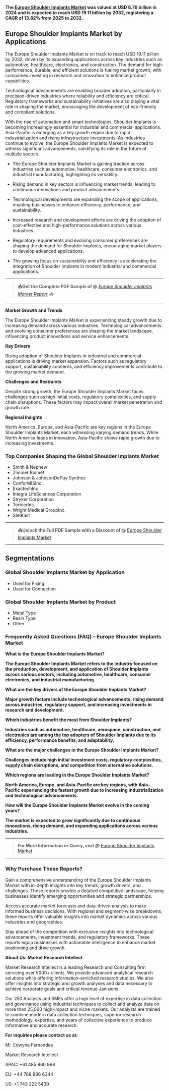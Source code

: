 <p><strong>The <a href="https://www.marketresearchintellect.com/download-sample/?rid=238691&amp;utm_source=Pulse-April-Europe&amp;utm_medium=852">Europe Shoulder Implants Market</a> was valued at USD 8.79 billion in 2024 and is expected to reach USD 19.11 billion by 2032, registering a CAGR of 13.82% from 2025 to 2032.</strong></p><h2>Europe Shoulder Implants Market by Applications&nbsp;</h2><p><p>The Europe Shoulder Implants Market is on track to reach USD 19.11 billion by 2032, driven by its expanding applications across key industries such as automotive, healthcare, electronics, and construction. The demand for high-performance, durable, and efficient solutions is fueling market growth, with companies investing in research and innovation to enhance product capabilities.</p><p>Technological advancements are enabling broader adoption, particularly in precision-driven industries where reliability and efficiency are critical. Regulatory frameworks and sustainability initiatives are also playing a vital role in shaping the market, encouraging the development of eco-friendly and compliant solutions.</p><p>With the rise of automation and smart technologies, Shoulder Implants is becoming increasingly essential for industrial and commercial applications. Asia-Pacific is emerging as a key growth region due to rapid industrialization and rising infrastructure investments. As industries continue to evolve, the Europe Shoulder Implants Market is expected to witness significant advancements, solidifying its role in the future of multiple sectors.</p></p><ul><li><p>The Europe Shoulder Implants Market is gaining traction across industries such as automotive, healthcare, consumer electronics, and industrial manufacturing, highlighting its versatility.</p></li><li><p>Rising demand in key sectors is influencing market trends, leading to continuous innovations and product advancements.</p></li><li><p>Technological developments are expanding the scope of applications, enabling businesses to enhance efficiency, performance, and sustainability.</p></li><li><p>Increased research and development efforts are driving the adoption of cost-effective and high-performance solutions across various industries.</p></li><li><p>Regulatory requirements and evolving consumer preferences are shaping the demand for Shoulder Implants, encouraging market players to develop advanced applications.</p></li><li><p>The growing focus on sustainability and efficiency is accelerating the integration of Shoulder Implants in modern industrial and commercial applications.</p></li></ul><hr /><blockquote><p><strong><span class="font-[700]">📥Get the Complete PDF Sample of @ </span></strong><em><span class="font-[700]"><a href="https://www.marketresearchintellect.com/download-sample/?rid=238691&amp;utm_source=Pulse-April-Europe&amp;utm_medium=852" target="_blank" data-tracking-control-name="article-ssr-frontend-pulse_little-text-block" data-tracking-will-navigate="" data-test-link="">Europe Shoulder Implants Market Report</a>&nbsp;📥</span></em></p></blockquote><hr /><p class="" data-start="77" data-end="360"><strong data-start="77" data-end="105">Market Growth and Trends</strong></p><p class="" data-start="77" data-end="360">The Europe Shoulder Implants Market is experiencing steady growth due to increasing demand across various industries. Technological advancements and evolving consumer preferences are shaping the market landscape, influencing product innovations and service enhancements.</p><p class="" data-start="362" data-end="606"><strong data-start="362" data-end="377">Key Drivers</strong></p><p class="" data-start="362" data-end="606">Rising adoption of Shoulder Implants in industrial and commercial applications is driving market expansion. Factors such as regulatory support, sustainability concerns, and efficiency improvements contribute to the growing market demand.</p><p class="" data-start="608" data-end="849"><strong data-start="608" data-end="637">Challenges and Restraints</strong></p><p class="" data-start="608" data-end="849">Despite strong growth, the Europe Shoulder Implants Market faces challenges such as high initial costs, regulatory complexities, and supply chain disruptions. These factors may impact overall market penetration and growth rate.</p><p class="" data-start="851" data-end="1095"><strong data-start="851" data-end="872">Regional Insights</strong></p><p class="" data-start="851" data-end="1095">North America, Europe, and Asia-Pacific are key regions in the Europe Shoulder Implants Market, each witnessing varying demand trends. While North America leads in innovation, Asia-Pacific shows rapid growth due to increasing investments.</p><p><h3>Top Companies Shaping the Global Shoulder Implants Market </h3><ul><li>Smith & Nephew</li><li>Zimmer Biomet</li><li>Johnson & JohnsonDePuy Synthes</li><li>ConforMISInc.</li><li>ExactechInc.</li><li>Integra LifeSciences Corporation</li><li>Stryker Corporation</li><li>TornierInc.</li><li>Wright Medical GroupInc.</li><li>StelKast</li></ul></p><hr /><blockquote><p><strong>📥Unlock the Full PDF Sample with a Discount of @</strong> <a href="https://www.marketresearchintellect.com/ask-for-discount/?rid=238691&amp;utm_source=Pulse-April-Europe&amp;utm_medium=852">Europe Shoulder Implants Market</a></p></blockquote><hr /><p><h2>Segmentations</h2><h3>Global Shoulder Implants Market by Application</h3><ul><li>Used for Fixing</li><li>Used for Connection</li></ul><h3>Global Shoulder Implants Market by Product</h3><ul><li>Metal Type</li><li>Resin Type</li><li>Other</li></ul></p><h3><strong>Frequently Asked Questions (FAQ) &ndash; Europe Shoulder Implants Market</strong></h3><p><strong>What is the Europe Shoulder Implants Market?</strong></p><p><strong>The Europe Shoulder Implants Market refers to the industry focused on the production, development, and application of Shoulder Implants across various sectors, including automotive, healthcare, consumer electronics, and industrial manufacturing.</strong></p><p><strong>What are the key drivers of the Europe Shoulder Implants Market?</strong></p><p><strong>Major growth factors include technological advancements, rising demand across industries, regulatory support, and increasing investments in research and development.</strong></p><p><strong>Which industries benefit the most from Shoulder Implants?</strong></p><p><strong>Industries such as automotive, healthcare, aerospace, construction, and electronics are among the top adopters of Shoulder Implants due to its efficiency, performance benefits, and adaptability.</strong></p><p><strong>What are the major challenges in the Europe Shoulder Implants Market?</strong></p><p><strong>Challenges include high initial investment costs, regulatory complexities, supply chain disruptions, and competition from alternative solutions.</strong></p><p><strong>Which regions are leading in the Europe Shoulder Implants Market?</strong></p><p><strong>North America, Europe, and Asia-Pacific are key regions, with Asia-Pacific experiencing the fastest growth due to increasing industrialization and technological advancements.</strong></p><p><strong>How will the Europe Shoulder Implants Market evolve in the coming years?</strong></p><p><strong>The market is expected to grow significantly due to continuous innovations, rising demand, and expanding applications across various industries.</strong></p><hr /><blockquote><p><span class="font-[700]"><strong>For More Information or Query, visit&nbsp;@</strong>&nbsp;</span><span class="font-[700]"><a href="https://www.marketresearchintellect.com/product/global-shoulder-implants-market-size-and-forecast/?utm_source=Linkedin&utm_medium=852" target="_blank" data-tracking-control-name="article-ssr-frontend-pulse_little-text-block" data-tracking-will-navigate="" data-test-link="">Europe Shoulder Implants Market</a></span></p></blockquote><hr /><h3><strong data-start="0" data-end="31">Why Purchase These Reports?</strong></h3><p class="" data-start="35" data-end="297">Gain a comprehensive understanding of the Europe Shoulder Implants Market with in-depth insights into key trends, growth drivers, and challenges. These reports provide a detailed competitive landscape, helping businesses identify emerging opportunities and strategic partnerships.</p><p class="" data-start="299" data-end="540">Access accurate market forecasts and data-driven analysis to make informed business decisions. With regional and segment-wise breakdowns, these reports offer valuable insights into market dynamics across various industries and geographies.</p><p class="" data-start="542" data-end="784">Stay ahead of the competition with exclusive insights into technological advancements, investment trends, and regulatory frameworks. These reports equip businesses with actionable intelligence to enhance market positioning and drive growth.</p><p><strong><span class="font-[700]">About Us: Market Research Intellect</span></strong></p><p><span class="">Market Research Intellect is a leading Research and Consulting firm servicing over 5000+ clients. We provide advanced analytical research solutions while offering information-enriched research studies.&nbsp;</span>We also offer insights into strategic and growth analyses and data necessary to achieve corporate goals and critical revenue Janisions.</p><p><span class="">Our 250 Analysts and SMEs offer a high level of expertise in data collection and governance using industrial techniques to collect and analyze data on more than 25,000 high-impact and niche markets. Our analysts are trained to combine modern data collection techniques, superior research methodology, expertise, and years of collective experience to produce informative and accurate research.</span></p><p><strong>For inquiries please contact us at:</strong></p><p>Mr. Edwyne Fernandes</p><p>Market Research Intellect</p><p>APAC: +61 485 860 968</p><p>EU: +44 788 886 6344</p><p>US: +1 743 222 5439</p>